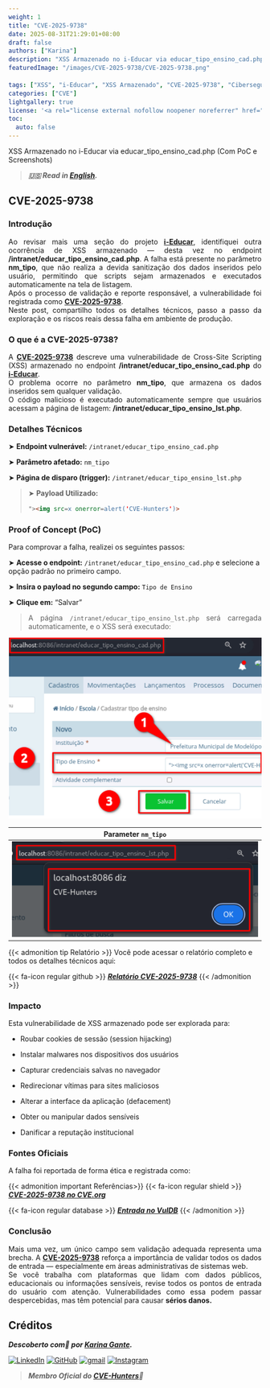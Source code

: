 ```yaml
---
weight: 1
title: "CVE-2025-9738"
date: 2025-08-31T21:29:01+08:00
draft: false
authors: ["Karina"]
description: "XSS Armazenado no i-Educar via educar_tipo_ensino_cad.php (Com PoC e Screenshots)"
featuredImage: "/images/CVE-2025-9738/CVE-2025-9738.png"

tags: ["XSS", "i-Educar", "XSS Armazenado", "CVE-2025-9738", "Cibersegurança"]
categories: ["CVE"]
lightgallery: true
license: '<a rel="license external nofollow noopener noreferrer" href="https://creativecommons.org/licenses/by-nc/4.0/" target="_blank">CC BY-NC 4.0</a>'
toc:
  auto: false
---
```


XSS Armazenado no i-Educar via educar_tipo_ensino_cad.php (Com PoC e Screenshots)

<!--more-->

> ***🇺🇸 Read in [English](http://karinagante.github.io/cve-2025-9738/).***

## CVE-2025-9738

### Introdução

<p align="justify">Ao revisar mais uma seção do projeto <b><a href="https://github.com/portabilis/i-educar" target=_blank>i-Educar</a></b>, identifiquei outra ocorrência de XSS armazenado — desta vez no endpoint <b>/intranet/educar_tipo_ensino_cad.php</b>. A falha está presente no parâmetro <b>nm_tipo</b>, que não realiza a devida sanitização dos dados inseridos pelo usuário, permitindo que scripts sejam armazenados e executados automaticamente na tela de listagem. </br> Após o processo de validação e reporte responsável, a vulnerabilidade foi registrada como <b><a href="https://www.cve.org/CVERecord?id=CVE-2025-9738" target=_blank>CVE-2025-9738</a></b>. </br> Neste post, compartilho todos os detalhes técnicos, passo a passo da exploração e os riscos reais dessa falha em ambiente de produção. </p>

### O que é a CVE-2025-9738?

<p align="justify">A <b><a href="https://www.cve.org/CVERecord?id=CVE-2025-9738" target=_blank>CVE-2025-9738</a></b> descreve uma vulnerabilidade de Cross-Site Scripting (XSS) armazenado no endpoint <b>/intranet/educar_tipo_ensino_cad.php</b> do <b><a href="https://github.com/portabilis/i-educar" target=_blank>i-Educar</a></b>. </br> O problema ocorre no parâmetro <b>nm_tipo</b>, que armazena os dados inseridos sem qualquer validação. </br> O código malicioso é executado automaticamente sempre que usuários acessam a página de listagem: <b>/intranet/educar_tipo_ensino_lst.php</b>. </p>

### Detalhes Técnicos

➤ **Endpoint vulnerável:** `/intranet/educar_tipo_ensino_cad.php`

➤ **Parâmetro afetado:** `nm_tipo`

➤ **Página de disparo (trigger):** `/intranet/educar_tipo_ensino_lst.php`

> ➤ **Payload Utilizado:** 
> ```html
>"><img src=x onerror=alert('CVE-Hunters')>
>```

### Proof of Concept (PoC)

Para comprovar a falha, realizei os seguintes passos:

➤ **Acesse o endpoint:** `/intranet/educar_tipo_ensino_cad.php`  e selecione a opção padrão no primeiro campo.

➤ **Insira o payload no segundo campo:** `Tipo de Ensino`

➤ **Clique em:** “Salvar”

> <p align="justify">A página <code>/intranet/educar_tipo_ensino_lst.php</code> será carregada automaticamente, e o XSS será executado:</p>

<p align="center">
<img src="/images/CVE-2025-9738/PoC1.png">
</p>

|   Parameter `nm_tipo`         |
|:------------:|
| ![](/images/CVE-2025-9738/PoC2.png)    |

{{< admonition tip Relatório >}} 
Você pode acessar o relatório completo e todos os detalhes técnicos aqui:

{{< fa-icon regular github >}} 
***[Relatório CVE-2025-9738](https://github.com/KarinaGante/KG-Sec/blob/main/CVEs/i-Educar/CVE-2025-9738.md)***
{{< /admonition >}}

### Impacto

Esta vulnerabilidade de XSS armazenado pode ser explorada para:

- Roubar cookies de sessão (session hijacking)

- Instalar malwares nos dispositivos dos usuários

- Capturar credenciais salvas no navegador

- Redirecionar vítimas para sites maliciosos

- Alterar a interface da aplicação (defacement)

- Obter ou manipular dados sensíveis

- Danificar a reputação institucional

### Fontes Oficiais

A falha foi reportada de forma ética e registrada como:

{{< admonition important Referências>}} 
{{< fa-icon regular shield >}} 
***[CVE-2025-9738 no CVE.org](https://www.cve.org/CVERecord?id=CVE-2025-9738)***

{{< fa-icon regular database >}} 
***[Entrada no VulDB](https://vuldb.com/?id.322037)***
{{< /admonition >}}

### Conclusão

<p align="justify">Mais uma vez, um único campo sem validação adequada representa uma brecha. A <b><a href="https://www.cve.org/CVERecord?id=CVE-2025-9738" target=_blank>CVE-2025-9738</a></b> reforça a importância de validar todos os dados de entrada — especialmente em áreas administrativas de sistemas web. </br> Se você trabalha com plataformas que lidam com dados públicos, educacionais ou informações sensíveis, revise todos os pontos de entrada do usuário com atenção. Vulnerabilidades como essa podem passar despercebidas, mas têm potencial para causar <b>sérios danos.</b></p>

## Créditos

***Descoberto com💜 por [Karina Gante](https://karinagante.github.io/).***

[![LinkedIn](https://skillicons.dev/icons?i=linkedin&theme=dark)](https://www.linkedin.com/in/karina-gante/)
[![GitHub](https://skillicons.dev/icons?i=github&theme=dark)](https://www.github.com/KarinaGante/)
[![gmail](https://skillicons.dev/icons?i=gmail&theme=dark)](mailto:karina.gante1@gmail.com)
[![Instagram](https://skillicons.dev/icons?i=instagram&theme=dark)](https://www.instagram.com/karinovisk02/)

> ***Membro Oficial do [CVE-Hunters](https://www.cvehunters.com/)🏹***